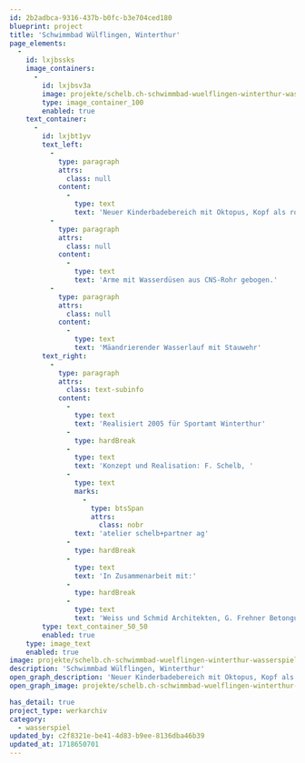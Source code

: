 ```yaml
---
id: 2b2adbca-9316-437b-b0fc-b3e704ced180
blueprint: project
title: 'Schwimmbad Wülflingen, Winterthur'
page_elements:
  -
    id: lxjbssks
    image_containers:
      -
        id: lxjbsv3a
        image: projekte/schelb.ch-schwimmbad-wuelflingen-winterthur-wasserspiel-0.jpg
        type: image_container_100
        enabled: true
    text_container:
      -
        id: lxjbt1yv
        text_left:
          -
            type: paragraph
            attrs:
              class: null
            content:
              -
                type: text
                text: 'Neuer Kinderbadebereich mit Oktopus, Kopf als rot eingefärbter Betonguss mit eingelegten Spiegeln aus Ton-Positiv.'
          -
            type: paragraph
            attrs:
              class: null
            content:
              -
                type: text
                text: 'Arme mit Wasserdüsen aus CNS-Rohr gebogen.'
          -
            type: paragraph
            attrs:
              class: null
            content:
              -
                type: text
                text: 'Mäandrierender Wasserlauf mit Stauwehr'
        text_right:
          -
            type: paragraph
            attrs:
              class: text-subinfo
            content:
              -
                type: text
                text: 'Realisiert 2005 für Sportamt Winterthur'
              -
                type: hardBreak
              -
                type: text
                text: 'Konzept und Realisation: F. Schelb, '
              -
                type: text
                marks:
                  -
                    type: btsSpan
                    attrs:
                      class: nobr
                text: 'atelier schelb+partner ag'
              -
                type: hardBreak
              -
                type: text
                text: 'In Zusammenarbeit mit:'
              -
                type: hardBreak
              -
                type: text
                text: 'Weiss und Schmid Architekten, G. Frehner Betonguss, à faire Metallwerkstatt'
        type: text_container_50_50
        enabled: true
    type: image_text
    enabled: true
image: projekte/schelb.ch-schwimmbad-wuelflingen-winterthur-wasserspiel-0.jpg
description: 'Schwimmbad Wülflingen, Winterthur'
open_graph_description: 'Neuer Kinderbadebereich mit Oktopus, Kopf als rot eingefärbter Betonguss mit eingelegten Spiegeln aus Ton-Positiv.'
open_graph_image: projekte/schelb.ch-schwimmbad-wuelflingen-winterthur-wasserspiel-0.jpg

has_detail: true
project_type: werkarchiv
category:
  - wasserspiel
updated_by: c2f8321e-be41-4d83-b9ee-8136dba46b39
updated_at: 1718650701
---
```

